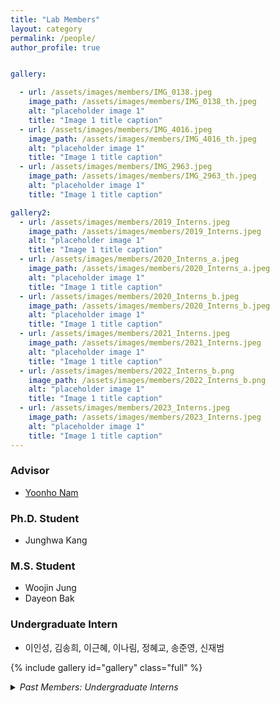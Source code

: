 ```yaml
---
title: "Lab Members"
layout: category
permalink: /people/
author_profile: true


gallery:  

  - url: /assets/images/members/IMG_0138.jpeg
    image_path: /assets/images/members/IMG_0138_th.jpeg
    alt: "placeholder image 1"
    title: "Image 1 title caption"
  - url: /assets/images/members/IMG_4016.jpeg
    image_path: /assets/images/members/IMG_4016_th.jpeg
    alt: "placeholder image 1"
    title: "Image 1 title caption"
  - url: /assets/images/members/IMG_2963.jpeg
    image_path: /assets/images/members/IMG_2963_th.jpeg
    alt: "placeholder image 1"
    title: "Image 1 title caption"

gallery2:  
  - url: /assets/images/members/2019_Interns.jpeg
    image_path: /assets/images/members/2019_Interns.jpeg
    alt: "placeholder image 1"
    title: "Image 1 title caption"
  - url: /assets/images/members/2020_Interns_a.jpeg
    image_path: /assets/images/members/2020_Interns_a.jpeg
    alt: "placeholder image 1"
    title: "Image 1 title caption"
  - url: /assets/images/members/2020_Interns_b.jpeg
    image_path: /assets/images/members/2020_Interns_b.jpeg
    alt: "placeholder image 1"
    title: "Image 1 title caption" 
  - url: /assets/images/members/2021_Interns.jpeg
    image_path: /assets/images/members/2021_Interns.jpeg
    alt: "placeholder image 1"
    title: "Image 1 title caption"
  - url: /assets/images/members/2022_Interns_b.png
    image_path: /assets/images/members/2022_Interns_b.png
    alt: "placeholder image 1"
    title: "Image 1 title caption"     
  - url: /assets/images/members/2023_Interns.jpeg
    image_path: /assets/images/members/2023_Interns.jpeg
    alt: "placeholder image 1"
    title: "Image 1 title caption"     
---
```


### Advisor
- [Yoonho Nam](https://yoonhonam.github.io)

### Ph.D. Student
- Junghwa Kang

### M.S. Student
- Woojin Jung
- Dayeon Bak

### Undergraduate Intern
- 이인성, 김송희, 이근혜, 이나림, 정혜교, 송준영, 신재범

{% include gallery id="gallery" class="full" %}

<details>
  <summary><i>Past Members: Undergraduate Interns</i></summary>
  <ul>
    <li>2019: 김현하 (BME16), 김은진 (BME16), 김은비 (BME16), 이혜빈 (BME16), 고인경 (BME17), 임지선 (BME17)</li>
    <li>2020: 김성용 (BME16), 장승운 (BME16), 유환승 (BME16), 김현진 (BME17), 백다영 (BME17), 정시윤 (BME18)</li>
    <li>2021: 유영범 (BME16), 김규아 (BME19), 류진하 (BME19), 유내정 (BME19), 김영주 (BME19), 이수민 (BME19), 김수민 (BME19)</li>
    <li>2022: 김하람 (BME17), 배강현 (BME18), 지종민 (BME18), 김수연 (BME19), 정은선 (BME19), 박민정 (BME20), 박찬희 (BME20)</li>
    <li>2023: 유창민 (BME19), 권오준 (BME19), 이승주 (BME19), 최대현 (BME19), 박지현 (BME20), 조현서 (BME20), 유하경 (BME20), 권은아 (화공19)</li>
    {% include gallery id="gallery2" class="full" %}
  </ul>

</details>